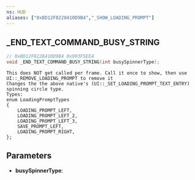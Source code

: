 ```yaml
---
ns: HUD
aliases: ["0xBD12F8228410D9B4","_SHOW_LOADING_PROMPT"]
---
```

## _END_TEXT_COMMAND_BUSY_STRING

```c
// 0xBD12F8228410D9B4 0x903F5EE4
void _END_TEXT_COMMAND_BUSY_STRING(int busySpinnerType);
```

```
This does NOT get called per frame. Call it once to show, then use UI::_REMOVE_LOADING_PROMPT to remove it  
Changes the the above native's (UI::_SET_LOADING_PROMPT_TEXT_ENTRY) spinning circle type.  
Types:  
enum LoadingPromptTypes  
{  
	LOADING_PROMPT_LEFT,  
	LOADING_PROMPT_LEFT_2,  
	LOADING_PROMPT_LEFT_3,  
	SAVE_PROMPT_LEFT,  
	LOADING_PROMPT_RIGHT,  
};  
```

## Parameters
* **busySpinnerType**: 


